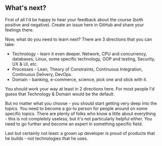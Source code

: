 What's next?
---

First of all I'd be happy to hear your feedback about the course (both positive and negative). Create an issue
here in GitHub and share your feelings there.

Now, what do you need to learn next? There are 3 directions that you can take:

* Technology - learn it even deeper. Network, CPU and concurrency, databases, Linux, some specific technology, 
OOP and testing, Security, UX & UI, etc.
* Processes - Lean, Theory of Constraints, Continuous Integration, Continuous Delivery, DevOps.
* Domain - banking, e-commerce, science, pick one and stick with it.

You should work your way at least in 2 directions here. For most people I'd guess that Technology & Domain 
would be the default.

But no matter what you choose - you should start getting very deep into the topics. You need to become a 
go-to person for people around on some specific topics. There are plenty of folks who know a little about 
everything - this is not completely useless, but it's not particularly helpful either. You need to go further 
and become an expert in something specific field.

Last but certainly not least: a grown up developer is proud of products that he builds - not technologies that he uses.  